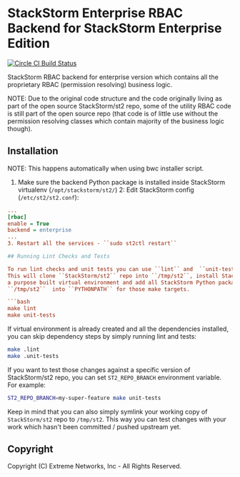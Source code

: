 # StackStorm Enterprise RBAC Backend for StackStorm Enterprise Edition

[![Circle CI Build Status](https://circleci.com/gh/StackStorm/st2-enterprise-rbac-backend.svg?style=shield&circle-token=3bfc47f8b1f7af9c1845ea79df2c18e0f32cc509)](https://circleci.com/gh/StackStorm/st2-enterprise-rbac-backend)

StackStorm RBAC backend for enterprise version which contains all the proprietary RBAC
(permission resolving) business logic.

NOTE: Due to the original code structure and the code originally living as part of the
open source StackStorm/st2 repo, some of the utility RBAC code is still part of the open
source repo (that code is of little use without the permission resolving classes which
contain majority of the business logic though).

## Installation

NOTE: This happens automatically when using bwc installer script.

1. Make sure the backend Python package is installed inside StackStorm virtualenv
   (``/opt/stackstorm/st2/``)
2: Edit StackStorm config (``/etc/st2/st2.conf``):

```ini
...
[rbac]
enable = True
backend = enterprise
...
3. Restart all the services - ``sudo st2ctl restart``

## Running Lint Checks and Tests

To run lint checks and unit tests you can use ``lint`` and  ``unit-tests`` make targets.
This will clone ``StackStorm/st2`` repo into ``/tmp/st2``, install StackStorm dependencies in
a purpose built virtual environment and add all StackStorm Python packages from
``/tmp/st2``  into ``PYTHONPATH`` for those make targets.

```bash
make lint
make unit-tests
```

If virtual environment is already created and all the dependencies installed, you can skip
dependency steps by simply running lint and tests:

```bash
make .lint
make .unit-tests
```

If you want to test those changes against a specific version of StackStorm/st2 repo, you can set
``ST2_REPO_BRANCH`` environment variable. For example:

```bash
ST2_REPO_BRANCH=my-super-feature make unit-tests
```

Keep in mind that you can also simply symlink your working copy of ``StackStorm/st2`` repo to
``/tmp/st2``. This way you can test changes with your work which hasn't been committed / pushed
upstream yet.

## Copyright

Copyright (C) Extreme Networks, Inc - All Rights Reserved.
